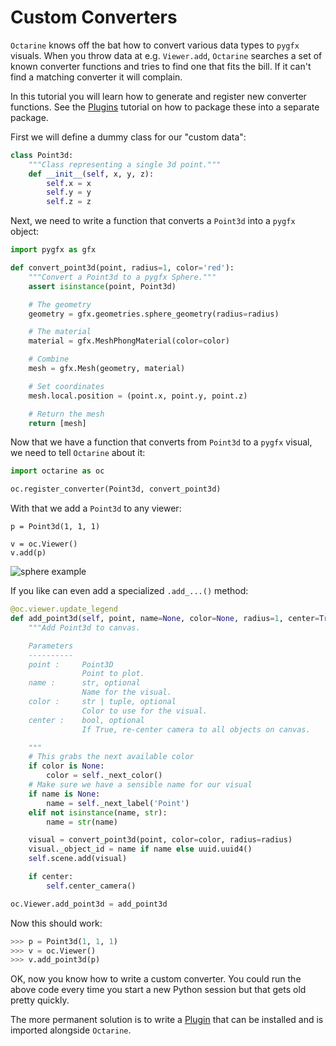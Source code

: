 # Custom Converters

`Octarine` knows off the bat how to convert various data types to `pygfx` visuals.
When you throw data at e.g. `Viewer.add`, `Octarine` searches a set of known converter
functions and tries to find one that fits the bill. If it can't find a matching
converter it will complain.

In this tutorial you will learn how to generate and register new converter functions.
See the [Plugins](plugins.md) tutorial on how to package these into a separate
package.

First we will define a dummy class for our "custom data":

```python
class Point3d:
    """Class representing a single 3d point."""
    def __init__(self, x, y, z):
        self.x = x
        self.y = y
        self.z = z
```

Next, we need to write a function that converts a `Point3d` into
a `pygfx` object:

```python
import pygfx as gfx

def convert_point3d(point, radius=1, color='red'):
    """Convert a Point3d to a pygfx Sphere."""
    assert isinstance(point, Point3d)

    # The geometry
    geometry = gfx.geometries.sphere_geometry(radius=radius)

    # The material
    material = gfx.MeshPhongMaterial(color=color)

    # Combine
    mesh = gfx.Mesh(geometry, material)

    # Set coordinates
    mesh.local.position = (point.x, point.y, point.z)

    # Return the mesh
    return [mesh]
```

Now that we have a function that converts from `Point3d` to a `pygfx`
visual, we need to tell `Octarine` about it:

```python
import octarine as oc

oc.register_converter(Point3d, convert_point3d)
```

With that we add a `Point3d` to any viewer:

```
p = Point3d(1, 1, 1)

v = oc.Viewer()
v.add(p)
```

![sphere example](_static/sphere_example.png)


If you like can even add a specialized `.add_...()` method:

```python
@oc.viewer.update_legend
def add_point3d(self, point, name=None, color=None, radius=1, center=True):
    """Add Point3d to canvas.

    Parameters
    ----------
    point :     Point3D
                Point to plot.
    name :      str, optional
                Name for the visual.
    color :     str | tuple, optional
                Color to use for the visual.
    center :    bool, optional
                If True, re-center camera to all objects on canvas.

    """
    # This grabs the next available color
    if color is None:
        color = self._next_color()
    # Make sure we have a sensible name for our visual
    if name is None:
        name = self._next_label('Point')
    elif not isinstance(name, str):
        name = str(name)

    visual = convert_point3d(point, color=color, radius=radius)
    visual._object_id = name if name else uuid.uuid4()
    self.scene.add(visual)

    if center:
        self.center_camera()

oc.Viewer.add_point3d = add_point3d
```

Now this should work:

```python
>>> p = Point3d(1, 1, 1)
>>> v = oc.Viewer()
>>> v.add_point3d(p)
```

OK, now you know how to write a custom converter. You could run the
above code every time you start a new Python session but that gets
old pretty quickly.

The more permanent solution is to write a [Plugin](plugins.md) that
can be installed and is imported alongside `Octarine`.